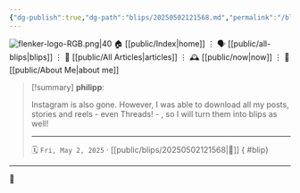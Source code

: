 ```yaml
---
{"dg-publish":true,"dg-path":"blips/20250502121568.md","permalink":"/blips/20250502121568/","title":"philipp @ Friday, May 2nd 2025","created":"2025-05-02T12:15:19","updated":"2025-05-02T13:33:33"}
---
```



<div class="transclusion internal-embed is-loaded"><div class="markdown-embed">




![flenker-logo-RGB.png|40](/img/user/attachments/flenker-logo-RGB.png)
🏠 [[public/Index\|home]]  ⋮ 🗣️ [[public/all-blips\|blips]] ⋮  📝 [[public/All Articles\|articles]]  ⋮ 🕰️ [[public/now\|now]] ⋮ 🪪 [[public/About Me\|about me]]


</div></div>


> [!summary] **philipp**:
>
> Instagram is also gone. However, I was able to download all my posts, stories and reels - even Threads! - , so I will turn them into blips as well!
> - - -
>
> 🗓️ <code>Fri, May 2, 2025</code>   · [[public/blips/20250502121568\|🔗]]
{ #blip}


- - -

 👾
